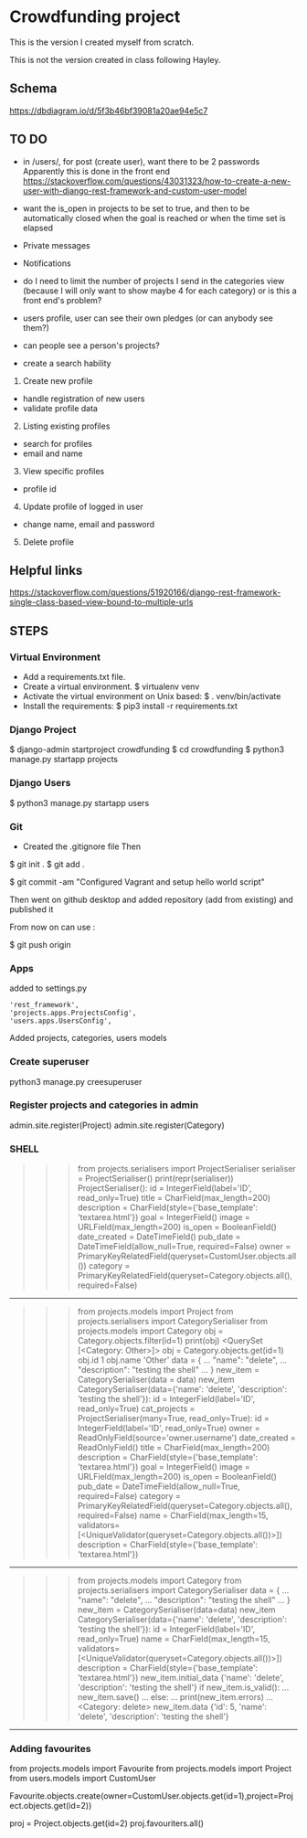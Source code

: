 # Crowdfunding project

This is the version I created myself from scratch.

This is not the version created in class following Hayley.


## Schema
https://dbdiagram.io/d/5f3b46bf39081a20ae94e5c7

## TO DO

- in /users/, for post (create user), want there to be 2 passwords
Apparently this is done in the front end
https://stackoverflow.com/questions/43031323/how-to-create-a-new-user-with-django-rest-framework-and-custom-user-model

- want the is_open in projects to be set to true, and then to be
  automatically closed when the goal is reached or when the time set
  is elapsed

- Private messages

- Notifications


- do I need to limit the number of projects I send in the categories
  view (because I will only want to show maybe 4 for each category) or
  is this a front end's problem?

- users profile, user can see their own pledges (or can anybody see
them?)

- can people see a person's projects?


- create a search hability




1. Create new profile
- handle registration of new users
- validate profile data

2. Listing existing profiles
- search for profiles
- email and name

3. View specific profiles
- profile id

4. Update profile of logged in user
- change name, email and password

5. Delete profile





## Helpful links

https://stackoverflow.com/questions/51920166/django-rest-framework-single-class-based-view-bound-to-multiple-urls


## STEPS

### Virtual Environment

- Add a requirements.txt file.
- Create a virtual environment.
$ virtualenv venv
- Activate the virtual environment on Unix based:
$ . venv/bin/activate
- Install the requirements:
$ pip3 install -r requirements.txt


### Django Project

$ django-admin startproject crowdfunding
$ cd crowdfunding
$ python3 manage.py startapp projects

### Django Users

$ python3 manage.py startapp users


### Git

- Created the .gitignore file
Then

$ git init .
$ git add .

$ git commit -am "Configured Vagrant and setup hello world script"

Then went on github desktop and added repository (add from existing) and published it

From now on can use :

$ git push origin


### Apps

added to settings.py

    'rest_framework',
    'projects.apps.ProjectsConfig', 
    'users.apps.UsersConfig',


Added projects, categories, users models

### Create superuser

python3 manage.py creesuperuser

### Register projects and categories in admin

admin.site.register(Project)
admin.site.register(Category)



### SHELL

>>> from projects.serialisers import ProjectSerialiser
>>> serialiser = ProjectSerialiser()
>>> print(repr(serialiser))
ProjectSerialiser():
    id = IntegerField(label='ID', read_only=True)
    title = CharField(max_length=200)
    description = CharField(style={'base_template': 'textarea.html'})
    goal = IntegerField()
    image = URLField(max_length=200)
    is_open = BooleanField()
    date_created = DateTimeField()
    pub_date = DateTimeField(allow_null=True, required=False)
    owner = PrimaryKeyRelatedField(queryset=CustomUser.objects.all())
    category = PrimaryKeyRelatedField(queryset=Category.objects.all(), required=False)
>>> 

---------------------------------------------------------------------

>>> from projects.models import Project
>>> from projects.serialisers import CategorySerialiser
>>> from projects.models import Category
>>> obj = Category.objects.filter(id=1)
>>> print(obj)
<QuerySet [<Category: Other>]>
>>> obj = Category.objects.get(id=1)
>>> obj.id
1
>>> obj.name
'Other'
>>> data = {
...     "name": "delete",
...     "description": "testing the shell"
... }
>>> new_item = CategorySerialiser(data = data)
>>> new_item
CategorySerialiser(data={'name': 'delete', 'description': 'testing the shell'}):
    id = IntegerField(label='ID', read_only=True)
    cat_projects = ProjectSerialiser(many=True, read_only=True):
        id = IntegerField(label='ID', read_only=True)
        owner = ReadOnlyField(source='owner.username')
        date_created = ReadOnlyField()
        title = CharField(max_length=200)
        description = CharField(style={'base_template': 'textarea.html'})
        goal = IntegerField()
        image = URLField(max_length=200)
        is_open = BooleanField()
        pub_date = DateTimeField(allow_null=True, required=False)
        category = PrimaryKeyRelatedField(queryset=Category.objects.all(), required=False)
    name = CharField(max_length=15, validators=[<UniqueValidator(queryset=Category.objects.all())>])
    description = CharField(style={'base_template': 'textarea.html'})
>>> 


--------------------------------------------------

>>> from projects.models import Category
>>> from projects.serialisers import CategorySerialiser
>>> data = {
...     "name": "delete",
...     "description": "testing the shell"
... }
>>> new_item = CategorySerialiser(data=data)
>>> new_item
CategorySerialiser(data={'name': 'delete', 'description': 'testing the shell'}):
    id = IntegerField(label='ID', read_only=True)
    name = CharField(max_length=15, validators=[<UniqueValidator(queryset=Category.objects.all())>])
    description = CharField(style={'base_template': 'textarea.html'})
>>> new_item.initial_data
{'name': 'delete', 'description': 'testing the shell'}
>>> if new_item.is_valid():
...     new_item.save()
... else:
...     print(new_item.errors)
... 
<Category: delete>
>>> new_item.data
{'id': 5, 'name': 'delete', 'description': 'testing the shell'}


--------------------------------------
### Adding favourites

from projects.models import Favourite
from projects.models import Project
from users.models import CustomUser

Favourite.objects.create(owner=CustomUser.objects.get(id=1),project=Project.objects.get(id=2))


proj = Project.objects.get(id=2)
proj.favouriters.all()

